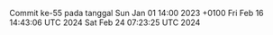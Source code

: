 Commit ke-55 pada tanggal Sun Jan 01 14:00 2023 +0100
Fri Feb 16 14:43:06 UTC 2024
Sat Feb 24 07:23:25 UTC 2024
